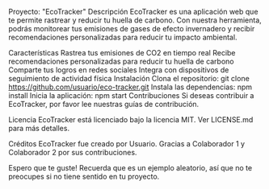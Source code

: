 Proyecto: "EcoTracker"
Descripción
EcoTracker es una aplicación web que te permite rastrear y reducir tu huella de carbono. Con nuestra herramienta, podrás monitorear tus emisiones de gases de efecto invernadero y recibir recomendaciones personalizadas para reducir tu impacto ambiental.

Características
Rastrea tus emisiones de CO2 en tiempo real
Recibe recomendaciones personalizadas para reducir tu huella de carbono
Comparte tus logros en redes sociales
Integra con dispositivos de seguimiento de actividad física
Instalación
Clona el repositorio: git clone https://github.com/usuario/eco-tracker.git
Instala las dependencias: npm install
Inicia la aplicación: npm start
Contribuciones
Si deseas contribuir a EcoTracker, por favor lee nuestras guías de contribución.

Licencia
EcoTracker está licenciado bajo la licencia MIT. Ver LICENSE.md para más detalles.

Créditos
EcoTracker fue creado por Usuario. Gracias a Colaborador 1 y Colaborador 2 por sus contribuciones.

Espero que te guste! Recuerda que es un ejemplo aleatorio, así que no te preocupes si no tiene sentido en tu proyecto.
